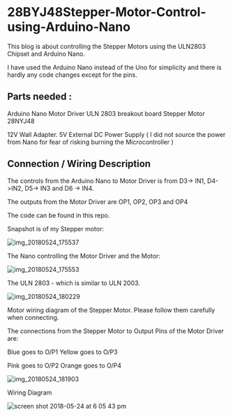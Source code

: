 # 28BYJ48Stepper-Motor-Control-using-Arduino-Nano

This blog is about controlling the Stepper Motors using the ULN2803 Chipset and Arduino Nano.

I have used the Arduino Nano instead of the Uno for simplicity and there is hardly any code changes except for the pins.


## Parts needed :

Arduino Nano
Motor Driver ULN 2803 breakout board
Stepper Motor 28NYJ48

12V Wall Adapter.
5V External DC Power Supply  ( I did not source the power from Nano for fear of risking burning the Microcontroller )


## Connection / Wiring Description

The controls from the Arduino Nano to Motor Driver is from D3-> IN1, D4->IN2, D5-> IN3 and D6 -> IN4.

The outputs from the Motor Driver are OP1, OP2, OP3 and OP4



The code can be found in this repo.

Snapshot is of my Stepper motor:

![img_20180524_175537](https://user-images.githubusercontent.com/14288989/40484877-9bf3147a-5f7a-11e8-833f-f0a71566c6ed.jpg)


The Nano controlling the Motor Driver and the Motor:

![img_20180524_175553](https://user-images.githubusercontent.com/14288989/40484878-9c1ee8f2-5f7a-11e8-9887-213efb509540.jpg)

The ULN 2803 - which is similar to ULN 2003.

![img_20180524_180229](https://user-images.githubusercontent.com/14288989/40485393-03aa5078-5f7c-11e8-80d0-342d9d8c6a51.jpg)


Motor wiring diagram of the Stepper Motor.
Please follow them carefully when connecting.

The connections from the Stepper Motor to Output Pins of the Motor Driver are:

Blue goes to O/P1
Yellow goes to O/P3

Pink goes to O/P2
Orange goes to O/P4

![img_20180524_181903](https://user-images.githubusercontent.com/14288989/40486160-1f743812-5f7e-11e8-87f3-10f6029b604a.jpg)

Wiring Diagram

![screen shot 2018-05-24 at 6 05 43 pm](https://user-images.githubusercontent.com/14288989/40485871-4d4e5584-5f7d-11e8-944d-ab4132a07cd3.png)

